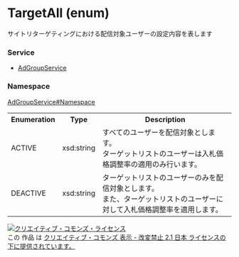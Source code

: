 # TargetAll (enum)
サイトリターゲティングにおける配信対象ユーザーの設定内容を表します

### Service
+ [AdGroupService](../../services/AdGroupService.md)

### Namespace
[AdGroupService#Namespace](../../services/AdGroupService.md#namespace)

<table>
 <tr>
  <th>Enumeration </th>
  <th>Type</th>
  <th>Description</th>
 <tr>
  <td>ACTIVE</td>
  <td>xsd:string</td>
  <td>すべてのユーザーを配信対象とします。<br>ターゲットリストのユーザーは入札価格調整率の適用のみ行います。</td>
 </tr>
 <tr>
  <td>DEACTIVE</td>
  <td>xsd:string</td>
  <td>ターゲットリストのユーザーのみを配信対象とします。<br>また、ターゲットリストのユーザーに対して入札価格調整率を適用します。</td>
 </tr>
</table>

<a rel="license" href="http://creativecommons.org/licenses/by-nd/2.1/jp/"><img alt="クリエイティブ・コモンズ・ライセンス" style="border-width:0" src="https://i.creativecommons.org/l/by-nd/2.1/jp/88x31.png" /></a><br />この 作品 は <a rel="license" href="http://creativecommons.org/licenses/by-nd/2.1/jp/">クリエイティブ・コモンズ 表示 - 改変禁止 2.1 日本 ライセンスの下に提供されています。</a>
